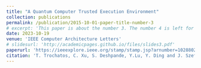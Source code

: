 ```yaml
---
title: "A Quantum Computer Trusted Execution Environment"
collection: publications
permalink: /publication/2015-10-01-paper-title-number-3
# excerpt: 'This paper is about the number 3. The number 4 is left for future work.'
date: 2023-10-19
venue: 'IEEE Computer Architecture Letters'
# slidesurl: 'http://academicpages.github.io/files/slides3.pdf'
paperurl: 'https://ieeexplore.ieee.org/stamp/stamp.jsp?arnumber=10288020'
citation: 'T. Trochatos, C. Xu, S. Deshpande, Y.Lu, Y. Ding and J. Szefer, <i>A Quantum Computer Trusted Execution Environment, IEEE Computer Architecture Letters</i> 2023.'
---
```


<!-- The contents above will be part of a list of publications, if the user clicks the link for the publication than the contents of section will be rendered as a full page, allowing you to provide more information about the paper for the reader. When publications are displayed as a single page, the contents of the above "citation" field will automatically be included below this section in a smaller font. -->